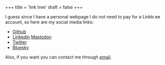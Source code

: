 +++
title = 'link tree'
draft = false
+++

I guess since I have a personal webpage I do not need to pay for a Linktr.ee account, so here are my social media links:

- [Github](https://github.com/manglaneso)
- [Linkedin](https://www.linkedin.com/in/amanglano/)
<a rel="me" href="https://illegible.club/@manglaneso">Mastodon</a>
- [Twitter](https://twitter.com/manglaneso)
- [Bluesky](https://bsky.app/profile/manglaneso.bsky.social)

Also, if you want you can contact me through [email](mailto:andresmanglano@pm.me).